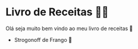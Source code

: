 # Livro de Receitas :man_cook:

Olá seja muito bem vindo ao meu livro de receitas :wave:

- Strogonoff de Frango :chicken:

  

